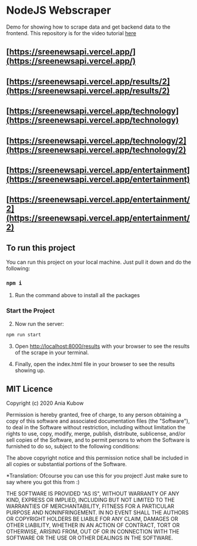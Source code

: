 # NodeJS Webscraper
Demo for showing how to scrape data and get backend data to the frontend. This repository is for the video tutorial [here](https://youtu.be/-3lqUHeZs_0)

<!-- ## [https://sreenewsapi.vercel.app/news18](https://sreenewsapi.vercel.app/news18) -->

## [https://sreenewsapi.vercel.app/](https://sreenewsapi.vercel.app/)
## [https://sreenewsapi.vercel.app/results/2](https://sreenewsapi.vercel.app/results/2)

## [https://sreenewsapi.vercel.app/technology](https://sreenewsapi.vercel.app/technology)
## [https://sreenewsapi.vercel.app/technology/2](https://sreenewsapi.vercel.app/technology/2)

## [https://sreenewsapi.vercel.app/entertainment](https://sreenewsapi.vercel.app/entertainment)
## [https://sreenewsapi.vercel.app/entertainment/2](https://sreenewsapi.vercel.app/entertainment/2)

## To run this project

You can run this project on your local machine. Just pull it down and do the following:

### `npm i`

1. Run the command above to install all the packages

### Start the Project

2. Now run the server:

```bash
npm run start
```

3. Open [http://localhost:8000/results](http://localhost:8000/results) with your browser to see the results of the scrape in your terminal.

4. Finally, open the index.html file in your browser to see the results showing up.

## MIT Licence

Copyright (c) 2020 Ania Kubow

Permission is hereby granted, free of charge, to any person obtaining a copy of this software and associated documentation files (the "Software"), to deal in the Software without restriction, including without limitation the rights to use, copy, modify, merge, publish, distribute, sublicense, and/or sell copies of the Software, and to permit persons to whom the Software is furnished to do so, subject to the following conditions:

The above copyright notice and this permission notice shall be included in all copies or substantial portions of the Software.

*Translation: Ofcourse you can use this for you project! Just make sure to say where you got this from :)

THE SOFTWARE IS PROVIDED "AS IS", WITHOUT WARRANTY OF ANY KIND, EXPRESS OR IMPLIED, INCLUDING BUT NOT LIMITED TO THE WARRANTIES OF MERCHANTABILITY, FITNESS FOR A PARTICULAR PURPOSE AND NONINFRINGEMENT. IN NO EVENT SHALL THE AUTHORS OR COPYRIGHT HOLDERS BE LIABLE FOR ANY CLAIM, DAMAGES OR OTHER LIABILITY, WHETHER IN AN ACTION OF CONTRACT, TORT OR OTHERWISE, ARISING FROM, OUT OF OR IN CONNECTION WITH THE SOFTWARE OR THE USE OR OTHER DEALINGS IN THE SOFTWARE.

